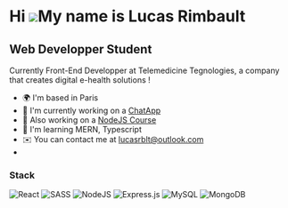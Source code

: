 Hi ![](https://user-images.githubusercontent.com/18350557/176309783-0785949b-9127-417c-8b55-ab5a4333674e.gif)My name is Lucas Rimbault
======================================================================================================================================

Web Developper Student
----------------------

Currently Front-End Developper at Telemedicine Tegnologies, a company that creates digital e-health solutions !

* 🌍  I'm based in Paris
* 🚀  I'm currently working on a [ChatApp](http://chat-app-lucassrblt.vercel.app/)
* 🚀  Also working on a [NodeJS Course](https://github.com/lucassrblt/NodeJs---Course)
* 🧠  I'm learning MERN, Typescript
* ✉️  You can contact me at [lucasrblt@outlook.com](mailto:lucasrblt@outlook.com)
* 

### Stack
![React](https://img.shields.io/badge/react-%2320232a.svg?style=for-the-badge&logo=react&logoColor=%2361DAFB)
![SASS](https://img.shields.io/badge/SASS-hotpink.svg?style=for-the-badge&logo=SASS&logoColor=white)
![NodeJS](https://img.shields.io/badge/node.js-6DA55F?style=for-the-badge&logo=node.js&logoColor=white)
![Express.js](https://img.shields.io/badge/express.js-%23404d59.svg?style=for-the-badge&logo=express&logoColor=%2361DAFB)
![MySQL](https://img.shields.io/badge/mysql-%2300f.svg?style=for-the-badge&logo=mysql&logoColor=white)
![MongoDB](https://img.shields.io/badge/MongoDB-%234ea94b.svg?style=for-the-badge&logo=mongodb&logoColor=white)
